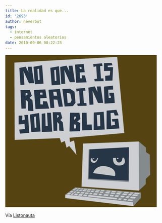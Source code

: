 ```yaml
---
title: La realidad es que...
id: '2693'
author: neverbot
tags:
  - internet
  - pensamientos aleatorios
date: 2010-09-06 08:22:23
---
```


![201009060821.jpg](./la-realidad-es-que/201009060821.jpg)

Vía [Listonauta](http://listo.tumblr.com/post/1053057675)